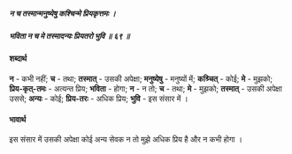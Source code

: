 ##### न च तस्मान्मनुष्येषु कश्चिन्मे प्रियकृत्तमः ।
##### भविता न च मे तस्मादन्यः प्रियतरो भुवि ॥ ६९ ॥

#### शब्दार्थ

**न** - कभी नहीं; **च** - तथा; **तस्मात्** - उसकी अपेक्षा; **मनुष्येषु** - मनुष्यों में; **कश्र्चित्** - कोई; **मे** - मुझको; **प्रिय-कृत्-तमः** - अत्यन्त प्रिय; **भविता** - होगा; **न** - न तो; **च** - तथा; **मे** - मुझको; **तस्मात्** - उसकी अपेक्षा उससे; **अन्यः** - कोई; **प्रिय-तरः** - अधिक प्रिय; **भुवि** - इस संसार में ।

#### भावार्थ

इस संसार में उसकी अपेक्षा कोई अन्य सेवक न तो मुझे अधिक प्रिय है और न कभी होगा ।